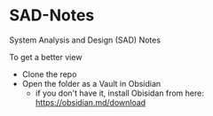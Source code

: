 # SAD-Notes
System Analysis and Design (SAD) Notes

To get a better view
- Clone the repo
- Open the folder as a Vault in Obsidian
	- if you don't have it, install Obisidan from here: https://obsidian.md/download